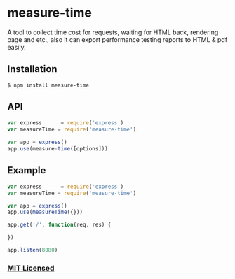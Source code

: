 # measure-time

A tool to collect time cost for requests, waiting for HTML back, rendering page and etc., also it can export performance testing reports to HTML & pdf easily.

## Installation

```sh
$ npm install measure-time
```

## API

```js
var express      = require('express')
var measureTime = require('measure-time')

var app = express()
app.use(measure-time([options]))
```

## Example

```js
var express      = require('express')
var measureTime = require('measure-time')

var app = express()
app.use(measureTime({}))

app.get('/', function(req, res) {

})

app.listen(8080)

```

### [MIT Licensed](LICENSE)
